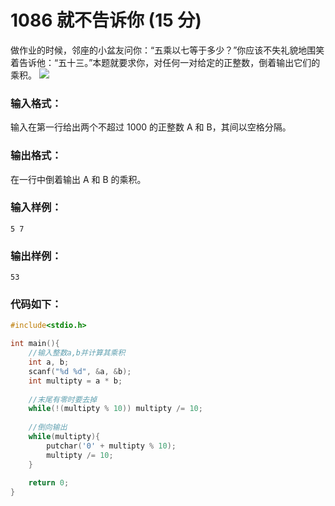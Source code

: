 # 1086 就不告诉你 (15 分)
做作业的时候，邻座的小盆友问你：“五乘以七等于多少？”你应该不失礼貌地围笑着告诉他：“五十三。”本题就要求你，对任何一对给定的正整数，倒着输出它们的乘积。
![](https://images.ptausercontent.com/0c3a4497-27c3-45ea-9c8e-5a1ab2df48af.jpg)

### 输入格式：
输入在第一行给出两个不超过 1000 的正整数 A 和 B，其间以空格分隔。
### 输出格式：
在一行中倒着输出 A 和 B 的乘积。
### 输入样例：
```
5 7
```
### 输出样例：
```
53
```
### 代码如下：
```c
#include<stdio.h>

int main(){
    //输入整数a,b并计算其乘积 
    int a, b;
    scanf("%d %d", &a, &b);
    int multipty = a * b;
    
    //末尾有零时要去掉 
    while(!(multipty % 10)) multipty /= 10;
    
    //倒向输出 
    while(multipty){
        putchar('0' + multipty % 10);
        multipty /= 10;
    }
    
    return 0;
} 
```